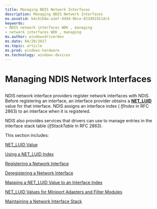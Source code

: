 ```yaml
---
title: Managing NDIS Network Interfaces
description: Managing NDIS Network Interfaces
ms.assetid: b4c61b8a-a3ef-449d-9bce-853d91911dc4
keywords:
- NDIS network interfaces WDK , managing
- network interfaces WDK , managing
ms.author: windowsdriverdev
ms.date: 04/20/2017
ms.topic: article
ms.prod: windows-hardware
ms.technology: windows-devices
---
```


# Managing NDIS Network Interfaces


## <a href="" id="ddk-managing-ndis-network-interfaces-ng"></a>


NDIS network interface providers register network interfaces with NDIS. Before registering an interface, an interface provider obtains a [**NET\_LUID**](https://msdn.microsoft.com/library/windows/hardware/ff568747) value for that interface. NDIS assigns an interface index ( *IfIndex* in RFC 2863) to an interface when it is registered.

NDIS also provides services that drivers can use to manage entries in the interface stack table (*ifStackTable* in RFC 2863).

This section includes:

[NET\_LUID Value](net-luid-value.md)

[Using a NET\_LUID Index](using-a-net-luid-index.md)

[Registering a Network Interface](registering-a-network-interface.md)

[Deregistering a Network Interface](deregistering-a-network-interface.md)

[Mapping a NET\_LUID Value to an Interface Index](mapping-a-net-luid-value-to-an-interface-index.md)

[NET\_LUID Values for Miniport Adapters and Filter Modules](net-luid-values-for-miniport-adapters-and-filter-modules.md)

[Maintaining a Network Interface Stack](maintaining-a-network-interface-stack.md)

 

 





